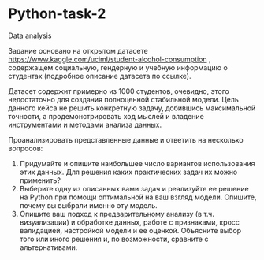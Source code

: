 # Python-task-2
Data analysis

Задание основано на открытом датасете https://www.kaggle.com/uciml/student-alcohol-consumption , содержащем
социальную, гендерную и учебную информацию о студентах (подробное описание датасета по ссылке).

Датасет содержит примерно из 1000 студентов, очевидно, этого недостаточно для создания полноценной стабильной модели. 
Цель данного кейса не решить конкретную задачу, добившись максимальной точности, а продемонстрировать ход мыслей и владение
инструментами и методами анализа данных. 

Проанализировать представленные данные и ответить на несколько
вопросов:
1. Придумайте и опишите наибольшее число вариантов использования этих
данных. Для решения каких практических задач их можно применить?
2. Выберите одну из описанных вами задач и реализуйте ее решение на Python
при помощи оптимальной на ваш взгляд модели. Опишите, почему вы
выбрали именно эту модель.
3. Опишите ваш подход к предварительному анализу (в т.ч. визуализации) и
обработке данных, работе с признаками, кросс валидацией, настройкой
модели и ее оценкой. Объясните выбор того или иного решения и, по
возможности, сравните с альтернативами.
